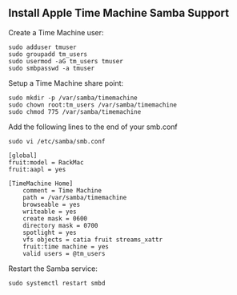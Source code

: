 ## Install Apple Time Machine Samba Support

Create a Time Machine user:
```console
sudo adduser tmuser
sudo groupadd tm_users
sudo usermod -aG tm_users tmuser
sudo smbpasswd -a tmuser
```
Setup a Time Machine share point:
```console
sudo mkdir -p /var/samba/timemachine
sudo chown root:tm_users /var/samba/timemachine
sudo chmod 775 /var/samba/timemachine
```
Add the following lines to the end of your smb.conf
```console
sudo vi /etc/samba/smb.conf
```
```
[global]
fruit:model = RackMac
fruit:aapl = yes

[TimeMachine Home]
    comment = Time Machine
    path = /var/samba/timemachine
    browseable = yes
    writeable = yes
    create mask = 0600
    directory mask = 0700
    spotlight = yes
    vfs objects = catia fruit streams_xattr
    fruit:time machine = yes
    valid users = @tm_users
```
Restart the Samba service:
```console
sudo systemctl restart smbd
```

